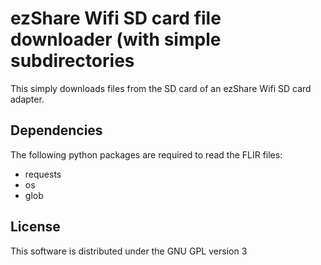 # ezShare Wifi SD card file downloader (with simple subdirectories

This simply downloads files from the SD card of an ezShare Wifi SD card adapter.

## Dependencies

The following python packages are required to read the FLIR files:

  - requests
  - os
  - glob

## License

This software is distributed under the GNU GPL version 3


